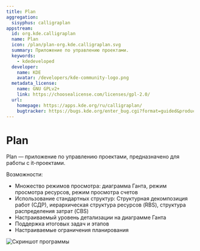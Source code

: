 ```yaml
---
title: Plan
aggregation:
  sisyphus: calligraplan
appstream:
  id: org.kde.calligraplan
  name: Plan
  icon: /plan/plan-org.kde.calligraplan.svg
  summary: Приложение по управлению проектами.
  keywords:
    - kdedeveloped
  developer:
    name: KDE
    avatar: /developers/kde-community-logo.png
  metadata_license:
    name: GNU GPLv2+
    link: https://choosealicense.com/licenses/gpl-2.0/
  url:
    homepage: https://apps.kde.org/ru/calligraplan/
    bugtracker: https://bugs.kde.org/enter_bug.cgi?format=guided&product=calligraplan
---
```


# Plan

Plan — приложение по управлению проектами, предназначено для работы c it-проектами.

Возможности:

- Множество режимов просмотра: диаграмма Ганта, режим просмотра ресурсов, режим просмотра счетов
- Использование стандартных структур: Структурная декомпозиция работ (СДР), иерархическая структура ресурсов (RBS), структура распределения затрат (CBS)
- Настраиваемый уровень детализации на диаграмме Ганта
- Поддержка итоговых задач и этапов
- Настраиваемые ограничения планирования

![Скриншот программы](/plan/plan-screenshot.png)

<!--@include: @apps/.parts/install/content-repo.md-->
